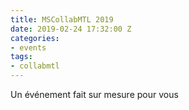 ```yaml
---
title: MSCollabMTL 2019
date: 2019-02-24 17:32:00 Z
categories:
- events
tags:
- collabmtl
---
```


Un événement fait sur mesure pour vous